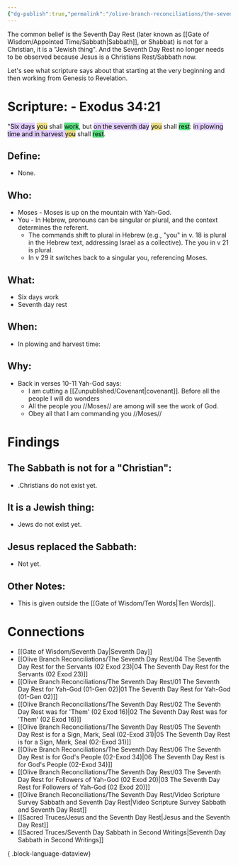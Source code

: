 ```yaml
---
{"dg-publish":true,"permalink":"/olive-branch-reconciliations/the-seventh-day-rest/06-the-seventh-day-rest-is-for-god-s-people-02-exod-34/","tags":["#OliveBranch","#Sabbath","SeventhDayRest"]}
---
```


The common belief is the Seventh Day Rest (later known as [[Gate of Wisdom/Appointed Time/Sabbath\|Sabbath]], or Shabbat) is not for a Christian, it is a "Jewish thing". And the Seventh Day Rest no longer needs to be observed because Jesus is a Christians Rest/Sabbath now. 

Let's see what scripture says about that starting at the very beginning and then working from Genesis to Revelation. 
# Scripture:  - Exodus 34:21

"<mark style="background: #D2B3FFA6;">Six days</mark> <mark style="background: #E0CC4BA6;">you</mark> shall <mark style="background: #04CD3EA6;">work</mark>, but <mark style="background: #D2B3FFA6;">on the seventh day</mark> <mark style="background: #E0CC4BA6;">you</mark> shall <mark style="background: #04CD3EA6;">rest</mark>: <mark style="background: #D2B3FFA6;">in plowing time and in harvest </mark><mark style="background: #E0CC4BA6;">you</mark> shall <mark style="background: #04CD3EA6;">rest</mark>. 

## **Define**: 
- None.
## **Who**:
- Moses - Moses is up on the mountain with Yah-God.
- You - In Hebrew, pronouns can be singular or plural, and the context determines the referent. 
	- The commands shift to plural in Hebrew (e.g., "you" in v. 18 is plural in the Hebrew text, addressing Israel as a collective). The you in v 21 is plural.
	- In v 29 it switches back to a singular you, referencing Moses. 

## **What**: 
- Six days work
- Seventh day rest
## **When**:
- In plowing and harvest time:

## **Why**: 
- Back in verses 10-11 Yah-God says:
	- I am cutting a [[Zunpublished/Covenant\|covenant]]. Before all the people I will do wonders
	- All the people you //Moses// are among will see the work of God. 
	- Obey all that I am commanding you //Moses//

# Findings

## The Sabbath is not for a "Christian":
- .Christians do not exist yet.
## It is a Jewish thing: 
-  Jews do not exist yet.
## Jesus replaced the Sabbath:
- Not yet.

## Other Notes:
- This is given outside the [[Gate of Wisdom/Ten Words\|Ten Words]].

# Connections


- [[Gate of Wisdom/Seventh Day\|Seventh Day]]
- [[Olive Branch Reconciliations/The Seventh Day Rest/04 The Seventh Day Rest for the Servants (02 Exod 23)\|04 The Seventh Day Rest for the Servants (02 Exod 23)]]
- [[Olive Branch Reconciliations/The Seventh Day Rest/01 The Seventh Day Rest for Yah-God (01-Gen 02)\|01 The Seventh Day Rest for Yah-God (01-Gen 02)]]
- [[Olive Branch Reconciliations/The Seventh Day Rest/02 The Seventh Day Rest was for 'Them' (02 Exod 16)\|02 The Seventh Day Rest was for 'Them' (02 Exod 16)]]
- [[Olive Branch Reconciliations/The Seventh Day Rest/05 The Seventh Day Rest is for a Sign, Mark, Seal (02-Exod 31)\|05 The Seventh Day Rest is for a Sign, Mark, Seal (02-Exod 31)]]
- [[Olive Branch Reconciliations/The Seventh Day Rest/06 The Seventh Day Rest is for God's People (02-Exod 34)\|06 The Seventh Day Rest is for God's People (02-Exod 34)]]
- [[Olive Branch Reconciliations/The Seventh Day Rest/03 The Seventh Day Rest for Followers of Yah-God (02 Exod 20)\|03 The Seventh Day Rest for Followers of Yah-God (02 Exod 20)]]
- [[Olive Branch Reconciliations/The Seventh Day Rest/Video Scripture Survey Sabbath and Seventh Day Rest\|Video Scripture Survey Sabbath and Seventh Day Rest]]
- [[Sacred Truces/Jesus and the Seventh Day Rest\|Jesus and the Seventh Day Rest]]
- [[Sacred Truces/Seventh Day Sabbath in Second Writings\|Seventh Day Sabbath in Second Writings]]

{ .block-language-dataview}

